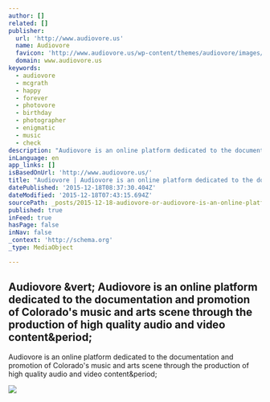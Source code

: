```yaml
---
author: []
related: []
publisher:
  url: 'http://www.audiovore.us'
  name: Audiovore
  favicon: 'http://www.audiovore.us/wp-content/themes/audiovore/images/favicon.ico'
  domain: www.audiovore.us
keywords:
  - audiovore
  - mcgrath
  - happy
  - forever
  - photovore
  - birthday
  - photographer
  - enigmatic
  - music
  - check
description: "Audiovore is an online platform dedicated to the documentation and promotion of Colorado's music and arts scene through the production of high quality audio and video content."
inLanguage: en
app_links: []
isBasedOnUrl: 'http://www.audiovore.us/'
title: "Audiovore | Audiovore is an online platform dedicated to the documentation and promotion of Colorado's music and arts scene through the production of high quality audio and video content."
datePublished: '2015-12-18T08:37:30.404Z'
dateModified: '2015-12-18T07:43:15.694Z'
sourcePath: _posts/2015-12-18-audiovore-or-audiovore-is-an-online-platform-dedicated-to-the.md
published: true
inFeed: true
hasPage: false
inNav: false
_context: 'http://schema.org'
_type: MediaObject

---
```

<article style=""><h1>Audiovore &amp;vert; Audiovore is an online platform dedicated to the documentation and promotion of Colorado's music and arts scene through the production of high quality audio and video content&amp;period;</h1><p>Audiovore is an online platform dedicated to the documentation and promotion of Colorado's music and arts scene through the production of high quality audio and video content&amp;period;</p><img src="http://i.vimeocdn.com/video/474051314_640.jpg" /></article>